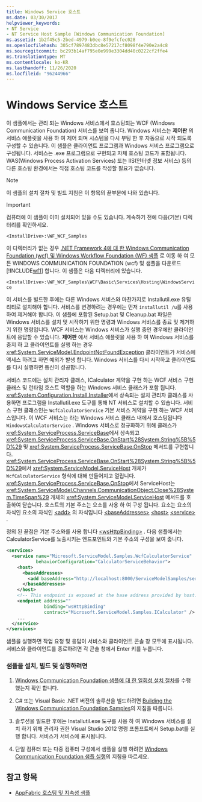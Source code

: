```yaml
---
title: Windows Service 호스트
ms.date: 03/30/2017
helpviewer_keywords:
- NT Service
- NT Service Host Sample [Windows Communication Foundation]
ms.assetid: 1b2f45c5-2bed-4979-b0ee-8f9efcfec028
ms.openlocfilehash: 305cf7897483dbc8e57217cf8098f4e790e2a4c8
ms.sourcegitcommit: bc293b14af795e0e999e3304dd40c0222cf2ffe4
ms.translationtype: MT
ms.contentlocale: ko-KR
ms.lasthandoff: 11/26/2020
ms.locfileid: "96244966"
---
```

# <a name="windows-service-host"></a>Windows Service 호스트

이 샘플에서는 관리 되는 Windows 서비스에서 호스팅되는 WCF (Windows Communication Foundation) 서비스를 보여 줍니다. Windows 서비스는 **제어판** 의 서비스 애플릿을 사용 하 여 제어 되며 시스템을 다시 부팅 한 후 자동으로 시작 되도록 구성할 수 있습니다. 이 샘플은 클라이언트 프로그램과 Windows 서비스 프로그램으로 구성됩니다. 서비스는 .exe 프로그램으로 구현되고 자체 호스팅 코드가 포함됩니다. WAS(Windows Process Activation Services) 또는 IIS(인터넷 정보 서비스) 등의 다른 호스팅 환경에서는 직접 호스팅 코드를 작성할 필요가 없습니다.

> [!NOTE]
> 이 샘플의 설치 절차 및 빌드 지침은 이 항목의 끝부분에 나와 있습니다.

> [!IMPORTANT]
> 컴퓨터에 이 샘플이 이미 설치되어 있을 수도 있습니다. 계속하기 전에 다음(기본) 디렉터리를 확인하세요.  
>
> `<InstallDrive>:\WF_WCF_Samples`  
>
> 이 디렉터리가 없는 경우 [.NET Framework 4에 대 한 Windows Communication Foundation (wcf) 및 Windows Workflow Foundation (WF) 샘플](https://www.microsoft.com/download/details.aspx?id=21459) 로 이동 하 여 모든 WINDOWS COMMUNICATION FOUNDATION (wcf) 및 샘플을 다운로드 [!INCLUDE[wf1](../../../../includes/wf1-md.md)] 합니다. 이 샘플은 다음 디렉터리에 있습니다.  
>
> `<InstallDrive>:\WF_WCF_Samples\WCF\Basic\Services\Hosting\WindowsService`  
  
 이 서비스를 빌드한 후에는 다른 Windows 서비스와 마찬가지로 Installutil.exe 유틸리티로 설치해야 합니다. 서비스를 변경하려는 경우에는 먼저 `installutil /u`를 사용하여 제거해야 합니다. 이 샘플에 포함된 Setup.bat 및 Cleanup.bat 파일은 Windows 서비스를 설치 및 시작하기 위한 명령과 Windows 서비스를 종료 및 제거하기 위한 명령입니다. WCF 서비스는 Windows 서비스가 실행 중인 경우에만 클라이언트에 응답할 수 있습니다. **제어판** 에서 서비스 애플릿을 사용 하 여 Windows 서비스를 중지 하 고 클라이언트를 실행 하는 경우 <xref:System.ServiceModel.EndpointNotFoundException> 클라이언트가 서비스에 액세스 하려고 하면 예외가 발생 합니다. Windows 서비스를 다시 시작하고 클라이언트를 다시 실행하면 통신이 성공합니다.  
  
 서비스 코드에는 설치 관리자 클래스, ICalculator 계약을 구현 하는 WCF 서비스 구현 클래스 및 런타임 호스트 역할을 하는 Windows 서비스 클래스가 포함 됩니다. <xref:System.Configuration.Install.Installer>에서 상속되는 설치 관리자 클래스를 사용하면 프로그램을 Installutil.exe 도구를 통해 NT 서비스로 설치할 수 있습니다. 서비스 구현 클래스인는 `WcfCalculatorService` 기본 서비스 계약을 구현 하는 WCF 서비스입니다. 이 WCF 서비스는 라는 Windows 서비스 클래스 내에서 호스팅됩니다 `WindowsCalculatorService` . Windows 서비스로 정규화하기 위해 클래스가 <xref:System.ServiceProcess.ServiceBase>에서 상속되고 <xref:System.ServiceProcess.ServiceBase.OnStart%28System.String%5B%5D%29> 및 <xref:System.ServiceProcess.ServiceBase.OnStop> 메서드를 구현합니다. <xref:System.ServiceProcess.ServiceBase.OnStart%28System.String%5B%5D%29>에서 <xref:System.ServiceModel.ServiceHost> 개체가 `WcfCalculatorService` 형식에 대해 만들어지고 열립니다. <xref:System.ServiceProcess.ServiceBase.OnStop>에서 ServiceHost는 <xref:System.ServiceModel.Channels.CommunicationObject.Close%28System.TimeSpan%29> 개체의 <xref:System.ServiceModel.ServiceHost> 메서드를 호출하여 닫습니다. 호스트의 기본 주소는 요소를 사용 하 여 구성 됩니다. 요소는 요소의 자식인 요소의 자식인 [\<add>](../../configure-apps/file-schema/wcf/add-of-baseaddresses.md) 의 자식입니다 [\<baseAddresses>](../../configure-apps/file-schema/wcf/baseaddresses.md) [\<host>](../../configure-apps/file-schema/wcf/host.md) [\<service>](../../configure-apps/file-schema/wcf/service.md) .  
  
 정의 된 끝점은 기본 주소와를 사용 합니다 [\<wsHttpBinding>](../../configure-apps/file-schema/wcf/wshttpbinding.md) . 다음 샘플에서는 CalculatorService를 노출시키는 엔드포인트와 기본 주소의 구성을 보여 줍니다.  
  
```xml  
<services>  
  <service name="Microsoft.ServiceModel.Samples.WcfCalculatorService"  
           behaviorConfiguration="CalculatorServiceBehavior">  
    <host>  
      <baseAddresses>  
        <add baseAddress="http://localhost:8000/ServiceModelSamples/service"/>  
      </baseAddresses>  
    </host>  
    <!-- This endpoint is exposed at the base address provided by host: http://localhost:8000/ServiceModelSamples/service.  -->  
    <endpoint address=""  
              binding="wsHttpBinding"  
              contract="Microsoft.ServiceModel.Samples.ICalculator" />  
    ...  
  </service>  
</services>  
```  
  
 샘플을 실행하면 작업 요청 및 응답이 서비스와 클라이언트 콘솔 창 모두에 표시됩니다. 서비스와 클라이언트를 종료하려면 각 콘솔 창에서 Enter 키를 누릅니다.  
  
### <a name="to-set-up-build-and-run-the-sample"></a>샘플을 설치, 빌드 및 실행하려면  
  
1. [Windows Communication Foundation 샘플에 대 한 일회성 설치 절차](one-time-setup-procedure-for-the-wcf-samples.md)를 수행 했는지 확인 합니다.  
  
2. C# 또는 Visual Basic .NET 버전의 솔루션을 빌드하려면 [Building the Windows Communication Foundation Samples](building-the-samples.md)의 지침을 따릅니다.  
  
3. 솔루션을 빌드한 후에는 Installutil.exe 도구를 사용 하 여 Windows 서비스를 설치 하기 위해 관리자 권한 Visual Studio 2012 명령 프롬프트에서 Setup.bat를 실행 합니다. 서비스가 서비스에 표시됩니다.  
  
4. 단일 컴퓨터 또는 다중 컴퓨터 구성에서 샘플을 실행 하려면 [Windows Communication Foundation 샘플 실행](running-the-samples.md)의 지침을 따르세요.  
  
## <a name="see-also"></a>참고 항목

- [AppFabric 호스팅 및 지속성 샘플](/previous-versions/appfabric/ff383418(v=azure.10))
